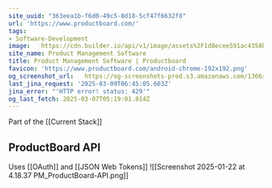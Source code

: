 ```yaml
---
site_uuid: "363eea1b-f6d0-49c5-8d18-5cf47f6632f8"
url: 'https://www.productboard.com/'
tags:
- Software-Development
image:   https://cdn.builder.io/api/v1/image/assets%2F1d8ecee591ac4358befb8fe998100548%2F9ce0f5bc219b47bc997598db49704976
site_name: Product Management Software
title: Product Management Software | Productboard
favicon: 'https://www.productboard.com/android-chrome-192x192.png'
og_screenshot_url:   https://og-screenshots-prod.s3.amazonaws.com/1366x768/80/false/e731c2f5a17f23d4108e3814ea77881d74872925f80396c1b09766339c89a1bf.jpeg
last_jina_request: '2025-03-09T06:45:05.603Z'
jina_error: "'HTTP error! status: 429'"
og_last_fetch: 2025-03-07T05:19:01.814Z
---
```



Part of the [[Current Stack]]


## ProductBoard API
Uses [[OAuth]] and [[JSON Web Tokens]]
![[Screenshot 2025-01-22 at 4.18.37 PM_ProductBoard-API.png]]
